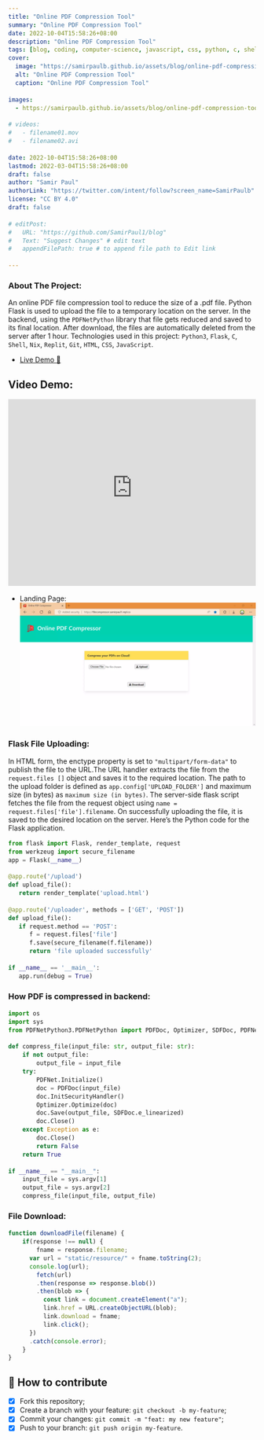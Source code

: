 ```yaml
---
title: "Online PDF Compression Tool"
summary: "Online PDF Compression Tool"
date: 2022-10-04T15:58:26+08:00
description: "Online PDF Compression Tool"
tags: [blog, coding, computer-science, javascript, css, python, c, shell, html, pdf, flask, nix, server, repl, python3, file-compressor, flask-application, python-server, pdfnet, pdf-compression, reple, online-pdf-compressor, pdfnetpython]
cover:
  image: "https://samirpaulb.github.io/assets/blog/online-pdf-compression-tool-blog-banner.webp"
  alt: "Online PDF Compression Tool"
  caption: "Online PDF Compression Tool"

images:
  - https://samirpaulb.github.io/assets/blog/online-pdf-compression-tool-blog-banner.webp

# videos:
#   - filename01.mov
#   - filename02.avi

date: 2022-10-04T15:58:26+08:00
lastmod: 2022-03-04T15:58:26+08:00
draft: false
author: "Samir Paul"
authorLink: "https://twitter.com/intent/follow?screen_name=SamirPaulb"
license: "CC BY 4.0"
draft: false

# editPost:
#   URL: "https://github.com/SamirPaul1/blog"
#   Text: "Suggest Changes" # edit text
#   appendFilePath: true # to append file path to Edit link

---
```






### About The Project:

An online PDF file compression tool to reduce the size of a .pdf file. Python Flask is used to upload the file to a temporary location on the server. 
In the backend, using the ```PDFNetPython``` library that file gets reduced and saved to its final location. After download, the files are automatically deleted from the server after 1 hour. Technologies used in this project: ```Python3```, ```Flask```, ```C```, ```Shell```, ```Nix```, ```Replit```, ```Git```, ```HTML```, ```CSS```, ```JavaScript```.


- [Live Demo 🚀 ](https://filecompressor.samirpaul1.repl.co)

## Video Demo: 

<iframe title="Video Demo" src="https://user-images.githubusercontent.com/77569653/172896703-9e4998c1-40da-46ae-810e-780e47a391f9.mp4" loading="lazy" width="100%" height = "380" autoplay="autoplay" loop="loop" frameborder="0" allowfullscreen></iframe>




- Landing Page:
![Landing Page](/assets/img/filecompressor-samirpaul1-repl-co-landing-page.webp)


### Flask File Uploading:
 In HTML form, the enctype property is set to ```"multipart/form-data"``` to publish the file to the URL.The URL handler extracts the file from the ```request.files []``` object and saves it to the required location. The path to the upload folder is defined as ```app.config['UPLOAD_FOLDER']``` and maximum size (in bytes) as 
```maximum size (in bytes)```.
The server-side flask script fetches the file from the request object using ```name = request.files['file'].filename```.
On successfully uploading the file, it is saved to the desired location on the server.
Here’s the Python code for the Flask application.
```python
from flask import Flask, render_template, request
from werkzeug import secure_filename
app = Flask(__name__)

@app.route('/upload')
def upload_file():
   return render_template('upload.html')
	
@app.route('/uploader', methods = ['GET', 'POST'])
def upload_file():
   if request.method == 'POST':
      f = request.files['file']
      f.save(secure_filename(f.filename))
      return 'file uploaded successfully'
		
if __name__ == '__main__':
   app.run(debug = True)
```


### How PDF is compressed in backend:
```python
import os
import sys
from PDFNetPython3.PDFNetPython import PDFDoc, Optimizer, SDFDoc, PDFNet

def compress_file(input_file: str, output_file: str):
    if not output_file:
        output_file = input_file
    try:
        PDFNet.Initialize()
        doc = PDFDoc(input_file)
        doc.InitSecurityHandler()
        Optimizer.Optimize(doc)
        doc.Save(output_file, SDFDoc.e_linearized)
        doc.Close()
    except Exception as e:
        doc.Close()
        return False
    return True

if __name__ == "__main__":
    input_file = sys.argv[1]
    output_file = sys.argv[2]
    compress_file(input_file, output_file)
```

### File Download:
```js
function downloadFile(filename) {
	if(response !== null) {
		fname = response.filename;
	  var url = "static/resource/" + fname.toString(2);
	  console.log(url);
	    fetch(url)
	    .then(response => response.blob())
	    .then(blob => {
	      const link = document.createElement("a");
	      link.href = URL.createObjectURL(blob);
	      link.download = fname;
	      link.click();
	  })
	  .catch(console.error);
	}
}
```


## 🤔 How to contribute

- [x] Fork this repository;
- [x] Create a branch with your feature: `git checkout -b my-feature`;
- [x] Commit your changes: `git commit -m "feat: my new feature"`;
- [x] Push to your branch: `git push origin my-feature`.
